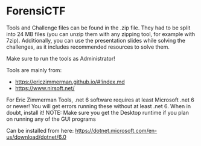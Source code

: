 # ForensiCTF

Tools and Challenge files can be found in the .zip file. They had to be split into 24 MB files (you can unzip them with any zipping tool, for example with 7zip).
Additionally, you can use the presentation slides while solving the challenges, as it includes recommended resources to  solve them.

Make sure to run the tools as Administrator!

Tools are mainly from:
* https://ericzimmerman.github.io/#!index.md
* https://www.nirsoft.net/

For Eric Zimmerman Tools, .net 6 software requires at least Microsoft .net 6 or newer! You will get errors running these without at least .net 6. When in doubt, install it! NOTE: Make sure you get the Desktop runtime if you plan on running any of the GUI programs

Can be installed from here: https://dotnet.microsoft.com/en-us/download/dotnet/6.0
